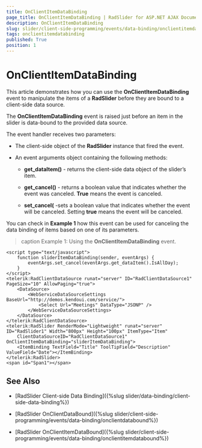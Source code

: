 ```yaml
---
title: OnClientItemDataBinding
page_title: OnClientItemDataBinding | RadSlider for ASP.NET AJAX Documentation
description: OnClientItemDataBinding
slug: slider/client-side-programming/events/data-binding/onclientitemdatabinding
tags: onclientitemdatabinding
published: True
position: 1
---
```


# OnClientItemDataBinding

This article demonstrates how you can use the **OnClientItemDataBinding** event to manipulate the items of a **RadSlider** before they are bound to a client-side data source.

The **OnClientItemDataBinding** event is raised just before an item in the slider is data-bound to the provided data source.

The event handler receives two parameters:

* The client-side object of the **RadSlider** instance that fired the event.

* An event arguments object containing the following methods:

	* **get_dataItem()** - returns the client-side data object of the slider’s item.

	* **get_cancel()** - returns a boolean value that indicates whether the event was canceled. **True** means the event is canceled.

	* **set_cancel(** -sets a boolean value that indicates whether the event will be canceled. Setting **true** means the event will be canceled.

You can check in **Example 1** how this event can be used for canceling the data binding of items based on one of its parameters.

>caption Example 1: Using the **OnClientItemDataBinding** event.

````ASP.NET
<script type="text/javascript">
	function sliderItemDataBinding(sender, eventArgs) {
		eventArgs.set_cancel(eventArgs.get_dataItem().IsAllDay);
	}
</script>
<telerik:RadClientDataSource runat="server" ID="RadClientDataSource1" PageSize="10" AllowPaging="true">
	<DataSource>
		<WebServiceDataSourceSettings BaseUrl="http://demos.kendoui.com/service/">
			<Select Url="Meetings" DataType="JSONP" />
		</WebServiceDataSourceSettings>
	</DataSource>
</telerik:RadClientDataSource>
<telerik:RadSlider RenderMode="Lightweight" runat="server" ID="RadSlider1" Width="800px" Height="100px" ItemType="Item" 
	ClientDataSourceID="RadClientDataSource1" OnClientItemDataBinding="sliderItemDataBinding">
	<ItemBinding TextField="Title" ToolTipField="Description" ValueField="Date"></ItemBinding>
</telerik:RadSlider>
<span id="Span1"></span>
````



## See Also

 * [RadSlider Client-side Data Binding]({%slug slider/data-binding/client-side-data-binding%})

 * [RadSlider OnClientDataBound]({%slug slider/client-side-programming/events/data-binding/onclientdatabound%})

 * [RadSlider OnClientItemDataBound]({%slug slider/client-side-programming/events/data-binding/onclientitemdatabound%})
